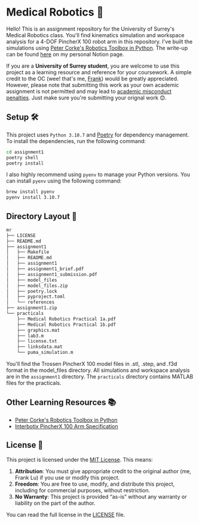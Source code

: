 # Medical Robotics 🤖
Hello! This is an assignment repository for the University of Surrey's Medical Robotics class. You'll find kinematics simulation and workspace analysis for a 4-DOF PincherX 100 robot arm in this repository. I've built the simulations using [Peter Corke's Robotics Toolbox in Python](https://github.com/petercorke/robotics-toolbox-python). The write-up can be found [here](https://www.notion.so/frankcholula/Medical-Robotics-Coursework-1403b40fbcd580b9b51ddbc292d31d40?pvs=4) on my personal Notion page.

If you are a **University of Surrey student**, you are welcome to use this project as a learning resource and reference for your coursework. A simple credit to the OC (wee! that's me, [Frank](https://frankcholula.notion.site/)) would be greatly appreciated. However, please note that submitting this work as your own academic assignment is not permitted and may lead to [academic misconduct penalties](https://www.surrey.ac.uk/office-student-complaints-appeals-and-regulation/academic-misconduct-and-appeals). Just make sure you're submitting your orignal work 😊.

## Setup 🛠
T️his project uses `Python 3.10.7` and [Poetry](https://python-poetry.org/) for dependency management. To install the dependencies, run the following command:
```bash
cd assignment1
poetry shell
poetry install
```

I also highly recommend using `pyenv` to manage your Python versions. You can install `pyenv` using the following command:
```bash
brew install pyenv
pyenv install 3.10.7
```

## Directory Layout 📖
```bash
mr
├── LICENSE
├── README.md
├── assignment1
│   ├── Makefile
│   ├── README.md
│   ├── assignment1
│   ├── assignment1_brief.pdf
│   ├── assignment1_submission.pdf
│   ├── model_files
│   ├── model_files.zip
│   ├── poetry.lock
│   ├── pyproject.toml
│   └── references
├── assignment1.zip
└── practicals
    ├── Medical Robotics Practical 1a.pdf
    ├── Medical Robotics Practical 1b.pdf
    ├── graphics.mat
    ├── lab3.m
    ├── license.txt
    ├── linksdata.mat
    └── puma_simulation.m
```
You'll find the Trossen PincherX 100 model files in .stl, .step, and .f3d format in the model_files directory. All simulations and workspace analysis are in the `assignment1` directory. The `practicals` directory contains MATLAB files for the practicals.

## Other Learning Resources 📚
- [Peter Corke's Robotics Toolbox in Python](https://github.com/petercorke/robotics-toolbox-python)
- [Interbotix PincherX 100 Arm Specification](https://docs.trossenrobotics.com/interbotix_xsarms_docs/specifications/px100.html)

## License 📃
This project is licensed under the [MIT License](https://opensource.org/licenses/MIT). 
This means:
1.  **Attribution**: You must give appropriate credit to the original author (me, Frank Lu) if you use or modify this project.
2.  **Freedom**: You are free to use, modify, and distribute this project, including for commercial purposes, without restriction.
3.	**No Warranty**: This project is provided “as-is” without any warranty or liability on the part of the author.

You can read the full license in the [LICENSE](LICENSE) file.